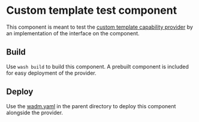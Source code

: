 # Custom template test component

This component is meant to test the [custom template capability provider](../) by an implementation of the interface on the component.

## Build

Use `wash build` to build this component. A prebuilt component is included for easy deployment of the provider.

## Deploy

Use the [wadm.yaml](../wadm.yaml) in the parent directory to deploy this component alongside the provider.
